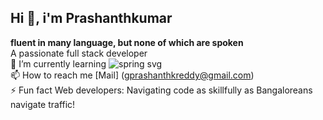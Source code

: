 ## Hi 👋, i'm Prashanthkumar <br/>
**fluent in many language, but none of which are spoken**<br/>
 A passionate full stack developer <br/>
🌱 I’m currently learning ![spring svg](![image](https://github.com/user-attachments/assets/260a93d1-eff9-419e-9c6e-cf77409c10ab))<br/>
📫 How to reach me [Mail] (gprashanthkreddy@gmail.com)<br/>
⚡ Fun fact Web developers: Navigating code as skillfully as Bangaloreans navigate traffic!<br/>

<!---
git-prashanthkumar/git-prashanthkumar is a ✨ special ✨ repository because its `README.md` (this file) appears on your GitHub profile.
You can click the Preview link to take a look at your changes.
--->
